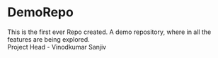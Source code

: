# DemoRepo

This is the first ever Repo created. A demo repository, where in all the features are being explored.
<br> 
Project Head - Vinodkumar Sanjiv
